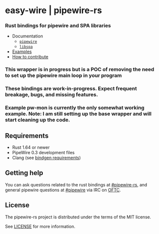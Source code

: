 # easy-wire | pipewire-rs

### Rust bindings for pipewire and SPA libraries

- Documentation
    - [`pipewire`](https://pipewire.pages.freedesktop.org/pipewire-rs/pipewire/)
    - [`libspa`](https://pipewire.pages.freedesktop.org/pipewire-rs/libspa/index.html)
- [Examples](https://gitlab.freedesktop.org/pipewire/pipewire-rs/-/tree/main/pipewire/examples)
- [How to contribute](https://gitlab.freedesktop.org/pipewire/pipewire-rs/-/blob/main/docs/CONTRIBUTING.md)

### **This wrapper is in progress but is a POC of removing the need to set up the pipewire main loop in your program**
### **These bindings are work-in-progress. Expect frequent breakage, bugs, and missing features.**
### Example pw-mon is currently the only somewhat working example. Note: I am still setting up the base wrapper and will start cleaning up the code.

## Requirements
- Rust 1.64 or newer
- PipeWire 0.3 development files
- Clang (see [bindgen requirements](https://rust-lang.github.io/rust-bindgen/requirements.html))

## Getting help
You can ask questions related to the rust bindings at [#pipewire-rs](irc://irc.oftc.net:6667/pipewire-rs), and general pipewire questions at [#pipewire](irc://irc.oftc.net:6667/pipewire) via IRC on [OFTC](https://www.oftc.net/).

## License
The pipewire-rs project is distributed under the terms of the MIT license.

See [LICENSE](LICENSE) for more information.

